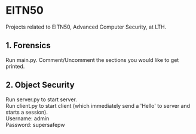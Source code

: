# EITN50
Projects related to EITN50, Advanced Computer Security, at LTH.

## 1. Forensics
Run main.py. Comment/Uncomment the sections you would like to get printed.

## 2. Object Security
Run server.py to start server.<br/>
Run client.py to start client (which immediately send a 'Hello' to server and starts a session).<br/>
Username: admin<br/>
Password: supersafepw
